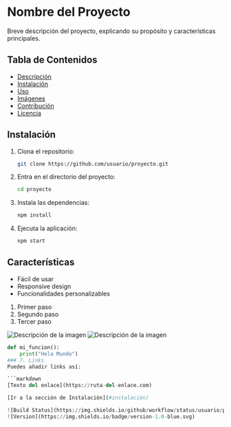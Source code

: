 # Nombre del Proyecto

Breve descripción del proyecto, explicando su propósito y características principales.

## Tabla de Contenidos
- [Descripción](#descripción)
- [Instalación](#instalación)
- [Uso](#uso)
- [Imágenes](#imágenes)
- [Contribución](#contribución)
- [Licencia](#licencia)

## Instalación

1. Clona el repositorio:
    ```bash
    git clone https://github.com/usuario/proyecto.git
    ```
2. Entra en el directorio del proyecto:
    ```bash
    cd proyecto
    ```
3. Instala las dependencias:
    ```bash
    npm install
    ```

4. Ejecuta la aplicación:
    ```bash
    npm start
    ```
## Características

- Fácil de usar
- Responsive design
- Funcionalidades personalizables

1. Primer paso
2. Segundo paso
3. Tercer paso

![Descripción de la imagen](https://ruta-de-la-imagen.png)
![Descripción de la imagen](assets/imagen.png)

```python
def mi_funcion():
    print("Hola Mundo")
### 7. Links
Puedes añadir links así:

```markdown
[Texto del enlace](https://ruta-del-enlace.com)

[Ir a la sección de Instalación](#instalación)

![Build Status](https://img.shields.io/github/workflow/status/usuario/proyecto/CI)
![Version](https://img.shields.io/badge/version-1.0-blue.svg)
    
